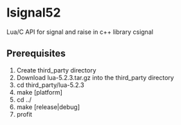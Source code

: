 # lsignal52
Lua/C API for signal and raise in c++ library csignal

## Prerequisites ##

1. Create third_party directory
2. Download lua-5.2.3.tar.gz into the third_party directory
3. cd third_party/lua-5.2.3
4. make [platform]
5. cd ../
6. make [release|debug]
7. profit
